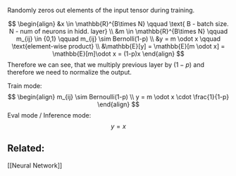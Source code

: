 Randomly zeros out elements of the input tensor during training.

$$
\begin{align}
&x \in \mathbb{R}^{B\times N} \qquad \text{ B - batch size. N - num of neurons in hidd. layer}  \\
&m \in \mathbb{R}^{B\times N} \qquad m_{ij} \in {0,1} \qquad m_{ij} \sim Bernolli(1-p) \\
&y = m \odot x \qquad \text{element-wise product} \\
&\mathbb{E}[y] = \mathbb{E}[m \odot x] = \mathbb{E}[m]\odot x = (1-p)x
\end{align}
$$
Therefore we can see, that we multiply previous layer by $(1-p)$ and therefore we need to normalize the output.

Train mode:
$$
\begin{align}
m_{ij} \sim Bernoulli(1-p) \\
y = m \odot x \cdot  \frac{1}{1-p}
\end{align}
$$
Eval mode / Inference mode:
$$
y = x 
$$

## Related:
[[Neural Network]]